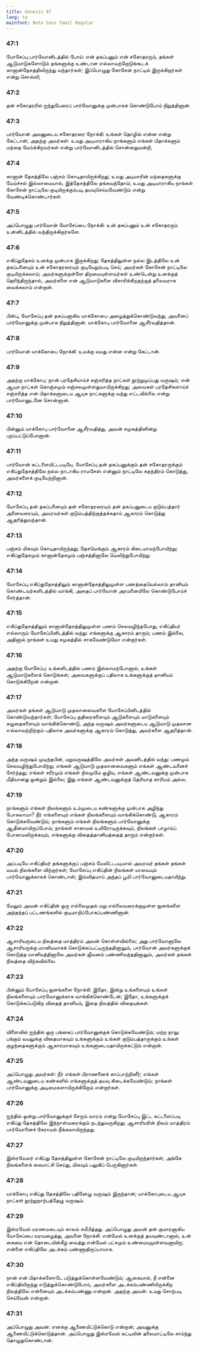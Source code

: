 ```yaml
---
title: Genesis 47
lang: ta
mainfont: Noto Sans Tamil Regular
---
```


###  47:1

யோசேப்பு பார்வோனிடத்தில் போய்: என் தகப்பனும் என் சகோதரரும், தங்கள் ஆடுமாடுகளோடும் தங்களுக்கு உண்டான எல்லாவற்றோடுங்கூடக் கானான்தேசத்திலிருந்து வந்தார்கள்; இப்பொழுது கோசேன் நாட்டில் இருக்கிறார்கள் என்று சொல்லி;

###  47:2

தன் சகோதரரில் ஐந்துபேரைப் பார்வோனுக்கு முன்பாகக் கொண்டுபோய் நிறுத்தினான்.

###  47:3

பார்வோன் அவனுடைய சகோதரரை நோக்கி: உங்கள் தொழில் என்ன என்று கேட்டான்; அதற்கு அவர்கள்: உமது அடியாராகிய நாங்களும் எங்கள் பிதாக்களும் மந்தை மேய்க்கிறவர்கள் என்று பார்வோனிடத்தில் சொன்னதுமன்றி,

###  47:4

கானான் தேசத்திலே பஞ்சம் கொடிதாயிருக்கிறது; உமது அடியாரின் மந்தைகளுக்கு மேய்ச்சல் இல்லாமையால், இத்தேசத்திலே தங்கவந்தோம்; உமது அடியாராகிய நாங்கள் கோசேன் நாட்டிலே குடியிருக்கும்படி தயவுசெய்யவேண்டும் என்று வேண்டிக்கொண்டார்கள்.

###  47:5

அப்பொழுது பார்வோன் யோசேப்பை நோக்கி: உன் தகப்பனும் உன் சகோதரரும் உன்னிடத்தில் வந்திருக்கிறார்களே.

###  47:6

எகிப்துதேசம் உனக்கு முன்பாக இருக்கிறது; தேசத்திலுள்ள நல்ல இடத்திலே உன் தகப்பனையும் உன் சகோதரரையும் குடியேறும்படி செய்; அவர்கள் கோசேன் நாட்டிலே குடியிருக்கலாம்; அவர்களுக்குள்ளே திறமையுள்ளவர்கள் உண்டென்று உனக்குத் தெரிந்திருந்தால், அவர்களை என் ஆடுமாடுகளை விசாரிக்கிறதற்குத் தலைவராக வைக்கலாம் என்றான்.

###  47:7

பின்பு, யோசேப்பு தன் தகப்பனாகிய யாக்கோபை அழைத்துக்கொண்டுவந்து, அவனைப் பார்வோனுக்கு முன்பாக நிறுத்தினான். யாக்கோபு பார்வோனை ஆசீர்வதித்தான்.

###  47:8

பார்வோன் யாக்கோபை நோக்கி: உமக்கு வயது என்ன என்று கேட்டான்.

###  47:9

அதற்கு யாக்கோபு: நான் பரதேசியாய்ச் சஞ்சரித்த நாட்கள் நூற்றுமுப்பது வருஷம்; என் ஆயுசு நாட்கள் கொஞ்சமும் சஞ்சலமுள்ளதுமாயிருக்கிறது; அவைகள் பரதேசிகளாய்ச் சஞ்சரித்த என் பிதாக்களுடைய ஆயுசு நாட்களுக்கு வந்து எட்டவில்லை என்று பார்வோனுடனே சொன்னான்.

###  47:10

பின்னும் யாக்கோபு பார்வோனை ஆசீர்வதித்து, அவன் சமுகத்தினின்று புறப்பட்டுப்போனான்.

###  47:11

பார்வோன் கட்டளையிட்டபடியே, யோசேப்பு தன் தகப்பனுக்கும் தன் சகோதரருக்கும் எகிப்துதேசத்திலே நல்ல நாடாகிய ராமசேஸ் என்னும் நாட்டிலே சுதந்திரம் கொடுத்து, அவர்களைக் குடியேற்றினான்.

###  47:12

யோசேப்பு தன் தகப்பனையும் தன் சகோதரரையும் தன் தகப்பனுடைய குடும்பத்தார் அனைவரையும், அவரவர்கள் குடும்பத்திற்குத்தக்கதாய் ஆகாரம் கொடுத்து ஆதரித்துவந்தான்.

###  47:13

பஞ்சம் மிகவும் கொடிதாயிருந்தது; தேசமெங்கும் ஆகாரம் கிடையாமற்போயிற்று; எகிப்துதேசமும் கானான்தேசமும் பஞ்சத்தினாலே மெலிந்துபோயிற்று.

###  47:14

யோசேப்பு எகிப்துதேசத்திலும் கானான்தேசத்திலுமுள்ள பணத்தையெல்லாம் தானியம் கொண்டவர்களிடத்தில் வாங்கி, அதைப் பார்வோன் அரமனையிலே கொண்டுபோய்ச் சேர்த்தான்.

###  47:15

எகிப்துதேசத்திலும் கானான்தேசத்திலுமுள்ள பணம் செலவழிந்தபோது, எகிப்தியர் எல்லாரும் யோசேப்பினிடத்தில் வந்து: எங்களுக்கு ஆகாரம் தாரும்; பணம் இல்லை, அதினால் நாங்கள் உமது சமுகத்தில் சாகவேண்டுமோ என்றார்கள்.

###  47:16

அதற்கு யோசேப்பு: உங்களிடத்தில் பணம் இல்லாமற்போனால், உங்கள் ஆடுமாடுகளைக் கொடுங்கள்; அவைகளுக்குப் பதிலாக உங்களுக்குத் தானியம் கொடுக்கிறேன் என்றான்.

###  47:17

அவர்கள் தங்கள் ஆடுமாடு முதலானவைகளை யோசேப்பினிடத்தில் கொண்டுவந்தார்கள்; யோசேப்பு குதிரைகளையும் ஆடுகளையும் மாடுகளையும் கழுதைகளையும் வாங்கிக்கொண்டு, அந்த வருஷம் அவர்களுடைய ஆடுமாடு முதலான எல்லாவற்றிற்கும் பதிலாக அவர்களுக்கு ஆகாரம் கொடுத்து, அவர்களை ஆதரித்தான்.

###  47:18

அந்த வருஷம் முடிந்தபின், மறுவருஷத்திலே அவர்கள் அவனிடத்தில் வந்து: பணமும் செலவழிந்துபோயிற்று; எங்கள் ஆடுமாடு முதலானவைகளும் எங்கள் ஆண்டவனைச் சேர்ந்தது; எங்கள் சரீரமும் எங்கள் நிலமுமே ஒழிய, எங்கள் ஆண்டவனுக்கு முன்பாக மீதியானது ஒன்றும் இல்லை; இது எங்கள் ஆண்டவனுக்குத் தெரியாத காரியம் அல்ல.

###  47:19

நாங்களும் எங்கள் நிலங்களும் உம்முடைய கண்களுக்கு முன்பாக அழிந்து போகலாமா? நீர் எங்களையும் எங்கள் நிலங்களையும் வாங்கிக்கொண்டு, ஆகாரம் கொடுக்கவேண்டும்; நாங்களும் எங்கள் நிலங்களும் பார்வோனுக்கு ஆதீனமாயிருப்போம்; நாங்கள் சாகாமல் உயிரோடிருக்கவும், நிலங்கள் பாழாய்ப் போகாமலிருக்கவும், எங்களுக்கு விதைத்தானியத்தைத் தாரும் என்றார்கள்.

###  47:20

அப்படியே எகிப்தியர் தங்களுக்குப் பஞ்சம் மேலிட்டபடியால் அவரவர் தங்கள் தங்கள் வயல் நிலங்களை விற்றார்கள்; யோசேப்பு எகிப்தின் நிலங்கள் யாவையும் பார்வோனுக்காகக் கொண்டான்; இவ்விதமாய் அந்தப் பூமி பார்வோனுடையதாயிற்று.

###  47:21

மேலும் அவன் எகிப்தின் ஒரு எல்லைமுதல் மறு எல்லைவரைக்குமுள்ள ஜனங்களை அந்தந்தப் பட்டணங்களில் குடிமாறிப்போகப்பண்ணினான்.

###  47:22

ஆசாரியருடைய நிலத்தை மாத்திரம் அவன் கொள்ளவில்லை; அது பார்வோனாலே ஆசாரியருக்கு மானியமாகக் கொடுக்கப்பட்டிருந்ததினாலும், பார்வோன் அவர்களுக்குக் கொடுத்த மானியத்தினாலே அவர்கள் ஜீவனம் பண்ணிவந்ததினாலும், அவர்கள் தங்கள் நிலத்தை விற்கவில்லை.

###  47:23

பின்னும் யோசேப்பு ஜனங்களை நோக்கி: இதோ, இன்று உங்களையும் உங்கள் நிலங்களையும் பார்வோனுக்காக வாங்கிக்கொண்டேன்; இதோ, உங்களுக்குக் கொடுக்கப்படுகிற விதைத் தானியம், இதை நிலத்தில் விதையுங்கள்.

###  47:24

விளைவில் ஐந்தில் ஒரு பங்கைப் பார்வோனுக்குக் கொடுக்கவேண்டும்; மற்ற நாலு பங்கும் வயலுக்கு விதையாகவும் உங்களுக்கும் உங்கள் குடும்பத்தாருக்கும் உங்கள் குழந்தைகளுக்கும் ஆகாரமாகவும் உங்களுடையதாயிருக்கட்டும் என்றான்.

###  47:25

அப்பொழுது அவர்கள்: நீர் எங்கள் பிராணனைக் காப்பாற்றினீர்; எங்கள் ஆண்டவனுடைய கண்களில் எங்களுக்குத் தயவு கிடைக்கவேண்டும்; நாங்கள் பார்வோனுக்கு அடிமைகளாயிருக்கிறோம் என்றார்கள்.

###  47:26

ஐந்தில் ஒன்று பார்வோனுக்குச் சேரும் வாரம் என்று யோசேப்பு இட்ட கட்டளைப்படி எகிப்து தேசத்திலே இந்நாள்வரைக்கும் நடந்துவருகிறது; ஆசாரியரின் நிலம் மாத்திரம் பார்வோனைச் சேராமல் நீங்கலாயிருந்தது.

###  47:27

இஸ்ரவேலர் எகிப்து தேசத்திலுள்ள கோசேன் நாட்டிலே குடியிருந்தார்கள்; அங்கே நிலங்களைக் கையாட்சி செய்து, மிகவும் பலுகிப் பெருகினார்கள்.

###  47:28

யாக்கோபு எகிப்து தேசத்திலே பதினேழு வருஷம் இருந்தான்; யாக்கோபுடைய ஆயுசு நாட்கள் நூற்றுநாற்பத்தேழு வருஷம்.

###  47:29

இஸ்ரவேல் மரணமடையும் காலம் சமீபித்தது. அப்பொழுது அவன் தன் குமாரனாகிய யோசேப்பை வரவழைத்து, அவனை நோக்கி: என்மேல் உனக்குத் தயவுண்டானால், உன் கையை என் தொடையின்கீழ் வைத்து என்மேல் பட்சமும் உண்மையுமுள்ளவனாயிரு; என்னை எகிப்திலே அடக்கம் பண்ணாதிருப்பாயாக.

###  47:30

நான் என் பிதாக்களோடே படுத்துக்கொள்ளவேண்டும்; ஆகையால், நீ என்னை எகிப்திலிருந்து எடுத்துக்கொண்டுபோய், அவர்களை அடக்கம்பண்ணியிருக்கிற நிலத்திலே என்னையும் அடக்கம்பண்ணு என்றான். அதற்கு அவன்: உமது சொற்படி செய்வேன் என்றான்.

###  47:31

அப்பொழுது அவன்: எனக்கு ஆணையிட்டுக்கொடு என்றான்; அவனுக்கு ஆணையிட்டுக்கொடுத்தான். அப்பொழுது இஸ்ரவேல் கட்டிலின் தலைமாட்டிலே சாய்ந்து தொழுதுகொண்டான்.

